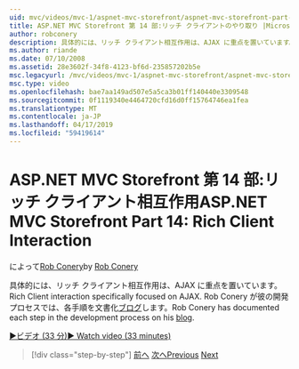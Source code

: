 ```yaml
---
uid: mvc/videos/mvc-1/aspnet-mvc-storefront/aspnet-mvc-storefront-part-14-rich-client-interaction
title: ASP.NET MVC Storefront 第 14 部:リッチ クライアントのやり取り |Microsoft Docs
author: robconery
description: 具体的には、リッチ クライアント相互作用は、AJAX に重点を置いています。 Rob Conery は彼のブログで、開発プロセスでは、各ステップのドキュメントを作成します。
ms.author: riande
ms.date: 07/10/2008
ms.assetid: 28e3602f-34f8-4123-bf6d-235857202b5e
msc.legacyurl: /mvc/videos/mvc-1/aspnet-mvc-storefront/aspnet-mvc-storefront-part-14-rich-client-interaction
msc.type: video
ms.openlocfilehash: bae7aa149ad507e5a5ca3b01ff140440e3309548
ms.sourcegitcommit: 0f1119340e4464720cfd16d0ff15764746ea1fea
ms.translationtype: MT
ms.contentlocale: ja-JP
ms.lasthandoff: 04/17/2019
ms.locfileid: "59419614"
---
```

# <a name="aspnet-mvc-storefront-part-14-rich-client-interaction"></a><span data-ttu-id="03114-104">ASP.NET MVC Storefront 第 14 部:リッチ クライアント相互作用</span><span class="sxs-lookup"><span data-stu-id="03114-104">ASP.NET MVC Storefront Part 14: Rich Client Interaction</span></span>

<span data-ttu-id="03114-105">によって[Rob Conery](https://github.com/robconery)</span><span class="sxs-lookup"><span data-stu-id="03114-105">by [Rob Conery](https://github.com/robconery)</span></span>

<span data-ttu-id="03114-106">具体的には、リッチ クライアント相互作用は、AJAX に重点を置いています。</span><span class="sxs-lookup"><span data-stu-id="03114-106">Rich Client interaction specifically focused on AJAX.</span></span> <span data-ttu-id="03114-107">Rob Conery が彼の開発プロセスでは、各手順を文書化[ブログ](http://blog.wekeroad.com/mvc-storefront/mvcstore-part-14/)します。</span><span class="sxs-lookup"><span data-stu-id="03114-107">Rob Conery has documented each step in the development process on his [blog](http://blog.wekeroad.com/mvc-storefront/mvcstore-part-14/).</span></span>

[<span data-ttu-id="03114-108">&#9654;ビデオ (33 分)</span><span class="sxs-lookup"><span data-stu-id="03114-108">&#9654; Watch video (33 minutes)</span></span>](https://channel9.msdn.com/Blogs/ASP-NET-Site-Videos/aspnet-mvc-storefront-part-14-rich-client-interaction)

> [!div class="step-by-step"]
> <span data-ttu-id="03114-109">[前へ](aspnet-mvc-storefront-part-13-dependency-injection.md)
> [次へ](aspnet-mvc-storefront-part-15-public-code-review.md)</span><span class="sxs-lookup"><span data-stu-id="03114-109">[Previous](aspnet-mvc-storefront-part-13-dependency-injection.md)
[Next](aspnet-mvc-storefront-part-15-public-code-review.md)</span></span>
